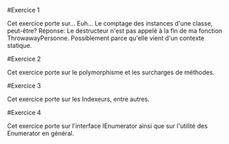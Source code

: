 #Exercice 1

Cet exercice porte sur... Euh... Le comptage des instances d'une classe, peut-être?
Réponse: Le destructeur n'est pas appelé à la fin de ma fonction ThrowawayPersonne. Possiblement parce qu'elle vient d'un contexte statique.

#Exercice 2

Cet exercice porte sur le polymorphisme et les surcharges de méthodes.

#Exercice 3

Cet exercice porte sur les Indexeurs, entre autres.

#Exercice 4

Cet exercice porte sur l'interface IEnumerator ainsi que sur l'utilité des Enumerator en général.